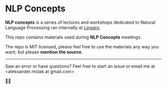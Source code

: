 # NLP Concepts

**NLP concepts** is a series of lectures and workshops dedicated to Natural Language Processing ran internally at [Lingaro](https://lingarogroup.com/).

This repo contains materials used during **NLP Concepts** meetings.

The repo is MIT licensed, please feel free to use the materials any way you want, but please **mention the source**.

_______________________________________

Saw an error or have questions? Feel free to start an issue or email me at <aleksander.molak at gmail.com>

💪🏼
